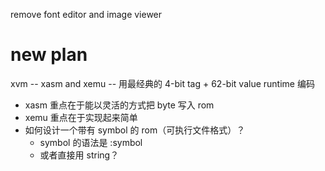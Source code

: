 remove font editor and image viewer

# new plan

xvm -- xasm and xemu -- 用最经典的 4-bit tag + 62-bit value runtime 编码
- xasm 重点在于能以灵活的方式把 byte 写入 rom
- xemu 重点在于实现起来简单
- 如何设计一个带有 symbol 的 rom（可执行文件格式）？
  - symbol 的语法是 :symbol
  - 或者直接用 string？
